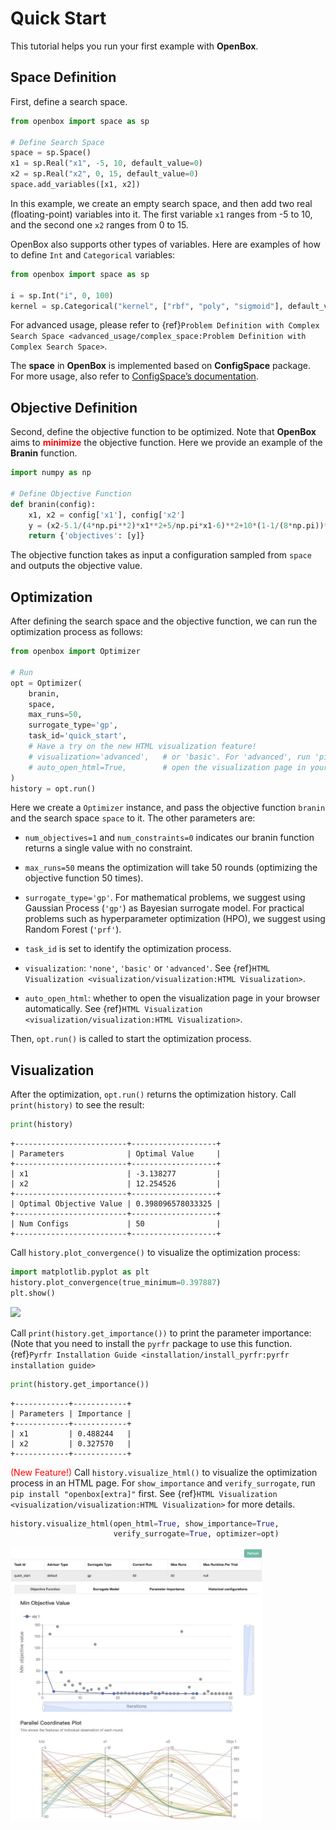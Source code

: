 # Quick Start

This tutorial helps you run your first example with **OpenBox**.

## Space Definition

First, define a search space.

```python
from openbox import space as sp

# Define Search Space
space = sp.Space()
x1 = sp.Real("x1", -5, 10, default_value=0)
x2 = sp.Real("x2", 0, 15, default_value=0)
space.add_variables([x1, x2])
```

In this example, we create an empty search space, and then add two real (floating-point) variables into it.
The first variable `x1` ranges from -5 to 10, and the second one `x2` ranges from 0 to 15.

OpenBox also supports other types of variables.
Here are examples of how to define `Int` and `Categorical` variables:

```python
from openbox import space as sp

i = sp.Int("i", 0, 100) 
kernel = sp.Categorical("kernel", ["rbf", "poly", "sigmoid"], default_value="rbf")
```

For advanced usage, please refer to {ref}`Problem Definition with Complex Search Space <advanced_usage/complex_space:Problem Definition with Complex Search Space>`.

The **space** in **OpenBox** is implemented based on **ConfigSpace** package.
For more usage, also refer to [ConfigSpace’s documentation](https://automl.github.io/ConfigSpace/master/index.html).

## Objective Definition

Second, define the objective function to be optimized.
Note that **OpenBox** aims to <font color=#FF0000>**minimize**</font> the objective function.
Here we provide an example of the **Branin** function.

```python
import numpy as np

# Define Objective Function
def branin(config):
    x1, x2 = config['x1'], config['x2']
    y = (x2-5.1/(4*np.pi**2)*x1**2+5/np.pi*x1-6)**2+10*(1-1/(8*np.pi))*np.cos(x1)+10
    return {'objectives': [y]}
```

The objective function takes as input a configuration sampled from `space`
and outputs the objective value.

## Optimization

After defining the search space and the objective function, we can run the optimization process 
as follows:

```python
from openbox import Optimizer

# Run
opt = Optimizer(
    branin,
    space,
    max_runs=50,
    surrogate_type='gp',
    task_id='quick_start',
    # Have a try on the new HTML visualization feature!
    # visualization='advanced',   # or 'basic'. For 'advanced', run 'pip install "openbox[extra]"' first
    # auto_open_html=True,        # open the visualization page in your browser automatically
)
history = opt.run()
```

Here we create a `Optimizer` instance, and pass the objective function `branin` and the 
search space `space` to it. The other parameters are:

+ `num_objectives=1` and `num_constraints=0` indicates our branin function returns a single value with no 
constraint. 

+ `max_runs=50` means the optimization will take 50 rounds (optimizing the objective function 50 times). 

+ `surrogate_type='gp'`. For mathematical problems, we suggest using Gaussian Process (`'gp'`) as Bayesian surrogate
model. For practical problems such as hyperparameter optimization (HPO), we suggest using Random Forest (`'prf'`).

+ `task_id` is set to identify the optimization process.

+ `visualization`: `'none'`, `'basic'` or `'advanced'`.
See {ref}`HTML Visualization <visualization/visualization:HTML Visualization>`.

+ `auto_open_html`: whether to open the visualization page in your browser automatically. 
See {ref}`HTML Visualization <visualization/visualization:HTML Visualization>`.

Then, `opt.run()` is called to start the optimization process.

## Visualization

After the optimization, `opt.run()` returns the optimization history.
Call `print(history)` to see the result:

```python
print(history)
```

```
+-------------------------+-------------------+
| Parameters              | Optimal Value     |
+-------------------------+-------------------+
| x1                      | -3.138277         |
| x2                      | 12.254526         |
+-------------------------+-------------------+
| Optimal Objective Value | 0.398096578033325 |
+-------------------------+-------------------+
| Num Configs             | 50                |
+-------------------------+-------------------+
```

Call `history.plot_convergence()` to visualize the optimization process:

```python
import matplotlib.pyplot as plt
history.plot_convergence(true_minimum=0.397887)
plt.show()
```

<img src="../../imgs/plot_convergence_branin.png" width="60%" class="align-center">

Call `print(history.get_importance())` to print the parameter importance:
(Note that you need to install the `pyrfr` package to use this function.
{ref}`Pyrfr Installation Guide <installation/install_pyrfr:pyrfr installation guide>`

```python
print(history.get_importance())
```

```
+------------+------------+
| Parameters | Importance |
+------------+------------+
| x1         | 0.488244   |
| x2         | 0.327570   |
+------------+------------+
```

<font color=#FF0000>(New Feature!)</font>
Call `history.visualize_html()` to visualize the optimization process in an HTML page.
For `show_importance` and `verify_surrogate`, run `pip install "openbox[extra]"` first.
See {ref}`HTML Visualization <visualization/visualization:HTML Visualization>` for more details.

```python
history.visualize_html(open_html=True, show_importance=True,
                       verify_surrogate=True, optimizer=opt)
```

<img src="../../imgs/visualization/html_example_quick_start.jpg" width="80%" class="align-center">

